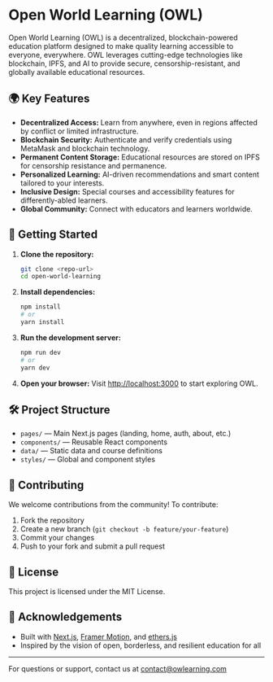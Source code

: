 # Open World Learning (OWL)

Open World Learning (OWL) is a decentralized, blockchain-powered education platform designed to make quality learning accessible to everyone, everywhere. OWL leverages cutting-edge technologies like blockchain, IPFS, and AI to provide secure, censorship-resistant, and globally available educational resources.

## 🌍 Key Features

- **Decentralized Access:** Learn from anywhere, even in regions affected by conflict or limited infrastructure.
- **Blockchain Security:** Authenticate and verify credentials using MetaMask and blockchain technology.
- **Permanent Content Storage:** Educational resources are stored on IPFS for censorship resistance and permanence.
- **Personalized Learning:** AI-driven recommendations and smart content tailored to your interests.
- **Inclusive Design:** Special courses and accessibility features for differently-abled learners.
- **Global Community:** Connect with educators and learners worldwide.

## 🚀 Getting Started

1. **Clone the repository:**
   ```bash
   git clone <repo-url>
   cd open-world-learning
   ```
2. **Install dependencies:**
   ```bash
   npm install
   # or
   yarn install
   ```
3. **Run the development server:**
   ```bash
   npm run dev
   # or
   yarn dev
   ```
4. **Open your browser:**
   Visit [http://localhost:3000](http://localhost:3000) to start exploring OWL.

## 🛠️ Project Structure
- `pages/` — Main Next.js pages (landing, home, auth, about, etc.)
- `components/` — Reusable React components
- `data/` — Static data and course definitions
- `styles/` — Global and component styles

## 🤝 Contributing
We welcome contributions from the community! To contribute:
1. Fork the repository
2. Create a new branch (`git checkout -b feature/your-feature`)
3. Commit your changes
4. Push to your fork and submit a pull request

## 📄 License
This project is licensed under the MIT License.

## 🙌 Acknowledgements
- Built with [Next.js](https://nextjs.org/), [Framer Motion](https://www.framer.com/motion/), and [ethers.js](https://docs.ethers.org/)
- Inspired by the vision of open, borderless, and resilient education for all

---

For questions or support, contact us at [contact@owlearning.com](mailto:contact@owlearning.com)
